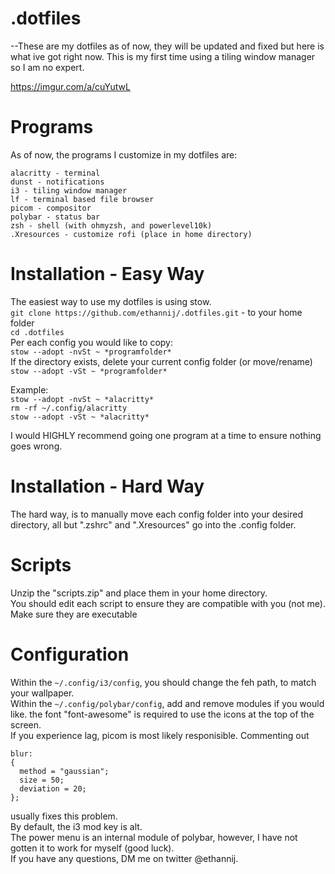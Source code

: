 # .dotfiles  
  
--These are my dotfiles as of now, they will be updated and fixed but here is what ive got right now. This is my first time using a tiling window manager so I am no expert.  
  
https://imgur.com/a/cuYutwL
  
#  Programs  
As of now, the programs I customize in my dotfiles are:  
```  
alacritty - terminal  
dunst - notifications  
i3 - tiling window manager  
lf - terminal based file browser  
picom - compositor  
polybar - status bar  
zsh - shell (with ohmyzsh, and powerlevel10k)  
.Xresources - customize rofi (place in home directory)  
```  
  
# Installation - Easy Way  
The easiest way to use my dotfiles is using stow.  
`git clone https://github.com/ethannij/.dotfiles.git` - to your home folder  
`cd .dotfiles`  
Per each config you would like to copy:  
`stow --adopt -nvSt ~ *programfolder*`  
If the directory exists, delete your current config folder (or move/rename)  
`stow --adopt -vSt ~ *programfolder*`  
   
Example:  
`stow --adopt -nvSt ~ *alacritty*`  
`rm -rf ~/.config/alacritty`  
`stow --adopt -vSt ~ *alacritty*`  
  
I would HIGHLY recommend going one program at a time to ensure nothing goes wrong.  
  
# Installation - Hard Way  
The hard way, is to manually move each config folder into your desired directory, all but ".zshrc" and ".Xresources" go into the .config folder.  
  
# Scripts  
Unzip the "scripts.zip" and place them in your home directory.  
You should edit each script to ensure they are compatible with you (not me).  
Make sure they are executable  
  
# Configuration  
  
Within the `~/.config/i3/config`, you should change the feh path, to match your wallpaper.  
Within the `~/.config/polybar/config`, add and remove modules if you would like. the font "font-awesome" is required to use the icons at the top of the screen.  
If you experience lag, picom is most likely responisible. Commenting out  
```
blur:
{
  method = "gaussian";
  size = 50;
  deviation = 20;
};
```  
usually fixes this problem.  
By default, the i3 mod key is alt.  
The power menu is an internal module of polybar, however, I have not gotten it to work for myself (good luck).  
If you have any questions, DM me on twitter @ethannij.  
